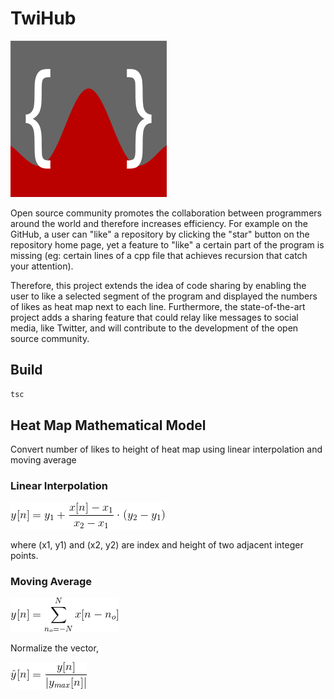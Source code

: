 # TwiHub

![logo](logo/logo.png)

Open source community promotes the collaboration between programmers around the world and therefore increases efficiency. For example on the GitHub, a user can "like" a repository by clicking the "star" button on the repository home page, yet a feature to "like" a certain part of the program is missing (eg: certain lines of a cpp file that achieves recursion that catch your attention). 

Therefore, this project extends the idea of code sharing by enabling the user to like a selected segment of the program and displayed the numbers of likes as heat map next to each line. Furthermore, the state-of-the-art project adds a sharing feature that could relay like messages to social media, like Twitter, and will contribute to the development of the open source community.

## Build

```bash
tsc
```



## Heat Map Mathematical Model

Convert number of likes to height of heat map using linear interpolation and moving average

### Linear Interpolation

![Interpolation](matlab_model/Interpolation.gif)

where (x1, y1) and (x2, y2) are index and height of two adjacent integer points.

### Moving Average

![MovAvgEqn](matlab_model/MovAvgEqn.gif)

Normalize the vector,

![Normalize](matlab_model/Normalize.gif)

